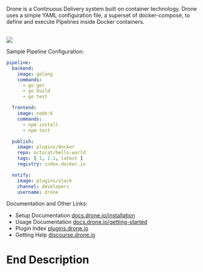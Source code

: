 Drone is a Continuous Delivery system built on container technology. Drone uses a simple YAML configuration file, a superset of docker-compose, to define and execute Pipelines inside Docker containers. 

<br/>

<img src="https://github.com/drone/brand/blob/master/screenshots/screenshot_build_success.png" style="max-width:100px;" />

Sample Pipeline Configuration:

```yaml
pipeline:
  backend:
    image: golang
    commands:
      - go get
      - go build
      - go test

  frontend:
    image: node:6
    commands:
      - npm install
      - npm test

  publish:
    image: plugins/docker
    repo: octocat/hello-world
    tags: [ 1, 1.1, latest ]
    registry: index.docker.io

  notify:
    image: plugins/slack
    channel: developers
    username: drone
```

Documentation and Other Links:

* Setup Documentation [docs.drone.io/installation](http://docs.drone.io/installation/)
* Usage Documentation [docs.drone.io/getting-started](http://docs.drone.io/getting-started/)
* Plugin Index [plugins.drone.io](http://plugins.drone.io/)
* Getting Help [discourse.drone.io](https://discourse.drone.io)
# End Description
